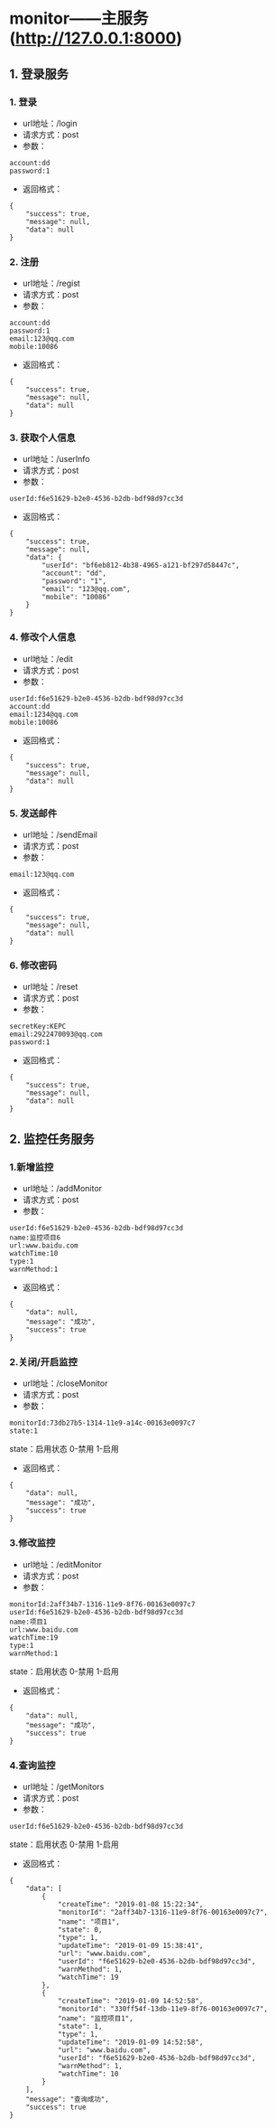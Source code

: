 # monitor——主服务(http://127.0.0.1:8000)
## 1. 登录服务
### 1. 登录
* url地址：/login
* 请求方式：post
* 参数：
```$xslt
account:dd
password:1
```  
* 返回格式：
```$xslt
{
    "success": true,
    "message": null,
    "data": null
}
```

### 2. 注册
* url地址：/regist
* 请求方式：post
* 参数：
```$xslt
account:dd
password:1
email:123@qq.com
mobile:10086
```
* 返回格式：
```$xslt
{
    "success": true,
    "message": null,
    "data": null
}
```

### 3. 获取个人信息
* url地址：/userInfo
* 请求方式：post
* 参数：
```$xslt
userId:f6e51629-b2e0-4536-b2db-bdf98d97cc3d
```
* 返回格式：
```$xslt
{
    "success": true,
	"message": null,
	"data": {
		"userId": "bf6eb812-4b38-4965-a121-bf297d58447c",
		"account": "dd",
		"password": "1",
		"email": "123@qq.com",
		"mobile": "10086"
	}
}
```

### 4. 修改个人信息
* url地址：/edit
* 请求方式：post
* 参数：
```$xslt
userId:f6e51629-b2e0-4536-b2db-bdf98d97cc3d
account:dd
email:1234@qq.com
mobile:10086
```
* 返回格式：
```$xslt
{
    "success": true,
    "message": null,
    "data": null
}
```

### 5. 发送邮件
* url地址：/sendEmail
* 请求方式：post
* 参数：
```$xslt
email:123@qq.com
```
* 返回格式：
```$xslt
{
    "success": true,
    "message": null,
    "data": null
}
```

### 6. 修改密码
* url地址：/reset
* 请求方式：post
* 参数：
```$xslt
secretKey:KEPC
email:2922470093@qq.com
password:1
```
* 返回格式：
```$xslt
{
    "success": true,
    "message": null,
    "data": null
}
```

## 2. 监控任务服务
### 1.新增监控
* url地址：/addMonitor
* 请求方式：post
* 参数：
```$xslt
userId:f6e51629-b2e0-4536-b2db-bdf98d97cc3d
name:监控项目6
url:www.baidu.com
watchTime:10
type:1
warnMethod:1
```
* 返回格式：
```$xslt
{
    "data": null,
    "message": "成功",
    "success": true
}
```

### 2.关闭/开启监控
* url地址：/closeMonitor
* 请求方式：post
* 参数：
```$xslt
monitorId:73db27b5-1314-11e9-a14c-00163e0097c7
state:1
```
state：启用状态 0-禁用 1-启用
* 返回格式：
```$xslt
{
    "data": null,
    "message": "成功",
    "success": true
}
```

### 3.修改监控
* url地址：/editMonitor
* 请求方式：post
* 参数：
```$xslt
monitorId:2aff34b7-1316-11e9-8f76-00163e0097c7
userId:f6e51629-b2e0-4536-b2db-bdf98d97cc3d
name:项目1
url:www.baidu.com
watchTime:19
type:1
warnMethod:1
```
state：启用状态 0-禁用 1-启用
* 返回格式：
```$xslt
{
    "data": null,
    "message": "成功",
    "success": true
}
```

### 4.查询监控
* url地址：/getMonitors
* 请求方式：post
* 参数：
```$xslt
userId:f6e51629-b2e0-4536-b2db-bdf98d97cc3d
```
state：启用状态 0-禁用 1-启用
* 返回格式：
```$xslt
{
    "data": [
        {
            "createTime": "2019-01-08 15:22:34",
            "monitorId": "2aff34b7-1316-11e9-8f76-00163e0097c7",
            "name": "项目1",
            "state": 0,
            "type": 1,
            "updateTime": "2019-01-09 15:38:41",
            "url": "www.baidu.com",
            "userId": "f6e51629-b2e0-4536-b2db-bdf98d97cc3d",
            "warnMethod": 1,
            "watchTime": 19
        },
        {
            "createTime": "2019-01-09 14:52:58",
            "monitorId": "330ff54f-13db-11e9-8f76-00163e0097c7",
            "name": "监控项目1",
            "state": 1,
            "type": 1,
            "updateTime": "2019-01-09 14:52:58",
            "url": "www.baidu.com",
            "userId": "f6e51629-b2e0-4536-b2db-bdf98d97cc3d",
            "warnMethod": 1,
            "watchTime": 10
        }
    ],
    "message": "查询成功",
    "success": true
}
```